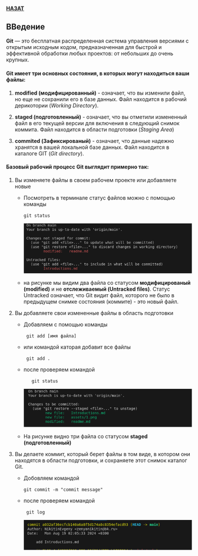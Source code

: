 
#### [НАЗАТ](readme.md)
## ВВедение


**Git** — это бесплатная распределенная система управления версиями с открытым исходным кодом, предназначенная для быстрой и эффективной обработки любых проектов: от небольших до очень крупных.

#### Git имеет три основных состояния, в которых могут находиться ваши файлы: 

1. **modified (модифицированный)** - означает, что вы изменили файл, но еще не сохранили его в базе данных. Файл находится в рабочий дерикотории (*Working Directory*).


2. **staged (подготовленный)** - означает, что вы отметили измененный файл в его текущей версии для включения в следующий снимок коммита. Файл находится в oбласти подготовки (*Staging Area*)

3. **commited (Зафиксированый)** - означает, что данные надежно хранятся в вашей локальной базе данных. Файл находится в каталоге GIT (*Git directory*).


#### Базовый рабочий процесс Git выглядит примерно так:

1. Вы изменяете файлы в своем рабочем проекте или добавляете новые 

    + Посмотреть в терминале статус файлов можно с помощью команды 
        
          git status
    
      ![Git](./assets/1.png)
    + на рисунке мы видим два файла со статусом **модифицированый (modified)** и не **отслеживаемый (Untracked files)**. Статус Untracked означает, что Git видит файл, которого не было в предыдущем снимке состояния (коммите) - это новый файл.

2. Вы добавляете свои измененные файлы в область подготовки
    + Добавляем с помощью команды 

           git add [имя файла]

     + или командой каторая добавит все файлы 

            git add . 

    + после проверяем командой 
    
             git status

      ![Git](./assets/2.png)

    + На рисунке видно три файла  со статусом **staged (подготовленный)** 

      

3. Вы делаете коммит, который берет файлы в том виде, в котором они находятся в области подготовки, и сохраняете этот снимок каталог Git.

   + Добовляем командой 

         git commit -m "commit message"

   + после проверяем командой  

          git log 

      ![Git](./assets/3.png)






